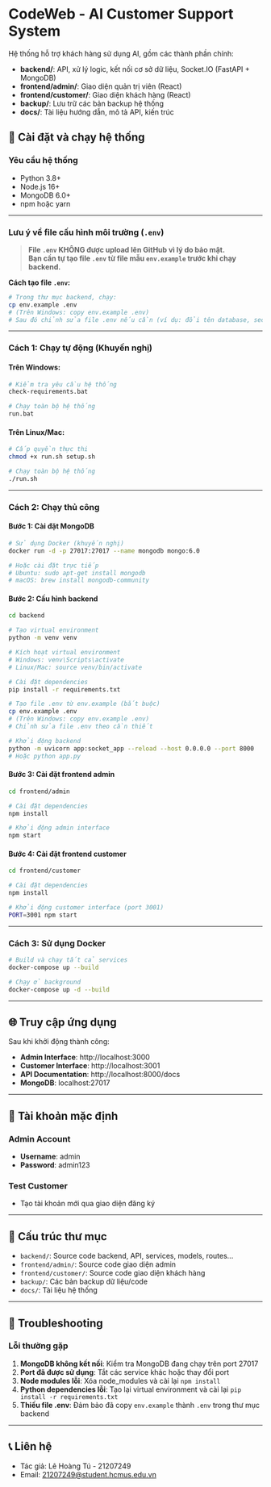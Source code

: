 # CodeWeb - AI Customer Support System

Hệ thống hỗ trợ khách hàng sử dụng AI, gồm các thành phần chính:

- **backend/**: API, xử lý logic, kết nối cơ sở dữ liệu, Socket.IO (FastAPI + MongoDB)
- **frontend/admin/**: Giao diện quản trị viên (React)
- **frontend/customer/**: Giao diện khách hàng (React)
- **backup/**: Lưu trữ các bản backup hệ thống
- **docs/**: Tài liệu hướng dẫn, mô tả API, kiến trúc

## 🚀 Cài đặt và chạy hệ thống

### Yêu cầu hệ thống
- Python 3.8+
- Node.js 16+
- MongoDB 6.0+
- npm hoặc yarn

---

### **Lưu ý về file cấu hình môi trường (`.env`)**

> **File `.env` KHÔNG được upload lên GitHub vì lý do bảo mật.**  
> **Bạn cần tự tạo file `.env` từ file mẫu `env.example` trước khi chạy backend.**

**Cách tạo file `.env`:**
```bash
# Trong thư mục backend, chạy:
cp env.example .env
# (Trên Windows: copy env.example .env)
# Sau đó chỉnh sửa file .env nếu cần (ví dụ: đổi tên database, secret key...)
```

---

### Cách 1: Chạy tự động (Khuyến nghị)

#### Trên Windows:
```bash
# Kiểm tra yêu cầu hệ thống
check-requirements.bat

# Chạy toàn bộ hệ thống
run.bat
```

#### Trên Linux/Mac:
```bash
# Cấp quyền thực thi
chmod +x run.sh setup.sh

# Chạy toàn bộ hệ thống
./run.sh
```

---

### Cách 2: Chạy thủ công

#### Bước 1: Cài đặt MongoDB
```bash
# Sử dụng Docker (khuyến nghị)
docker run -d -p 27017:27017 --name mongodb mongo:6.0

# Hoặc cài đặt trực tiếp
# Ubuntu: sudo apt-get install mongodb
# macOS: brew install mongodb-community
```

#### Bước 2: Cấu hình backend
```bash
cd backend

# Tạo virtual environment
python -m venv venv

# Kích hoạt virtual environment
# Windows: venv\Scripts\activate
# Linux/Mac: source venv/bin/activate

# Cài đặt dependencies
pip install -r requirements.txt

# Tạo file .env từ env.example (bắt buộc)
cp env.example .env
# (Trên Windows: copy env.example .env)
# Chỉnh sửa file .env theo cần thiết

# Khởi động backend
python -m uvicorn app:socket_app --reload --host 0.0.0.0 --port 8000
# Hoặc python app.py
```

#### Bước 3: Cài đặt frontend admin
```bash
cd frontend/admin

# Cài đặt dependencies
npm install

# Khởi động admin interface
npm start
```

#### Bước 4: Cài đặt frontend customer
```bash
cd frontend/customer

# Cài đặt dependencies
npm install

# Khởi động customer interface (port 3001)
PORT=3001 npm start
```

---

### Cách 3: Sử dụng Docker
```bash
# Build và chạy tất cả services
docker-compose up --build

# Chạy ở background
docker-compose up -d --build
```

---

## 🌐 Truy cập ứng dụng

Sau khi khởi động thành công:
- **Admin Interface**: http://localhost:3000
- **Customer Interface**: http://localhost:3001
- **API Documentation**: http://localhost:8000/docs
- **MongoDB**: localhost:27017

---

## 🔐 Tài khoản mặc định

### Admin Account
- **Username**: admin
- **Password**: admin123

### Test Customer
- Tạo tài khoản mới qua giao diện đăng ký

---

## 📁 Cấu trúc thư mục
- `backend/`: Source code backend, API, services, models, routes...
- `frontend/admin/`: Source code giao diện admin
- `frontend/customer/`: Source code giao diện khách hàng
- `backup/`: Các bản backup dữ liệu/code
- `docs/`: Tài liệu hệ thống

---

## 🐛 Troubleshooting

### Lỗi thường gặp
1. **MongoDB không kết nối**: Kiểm tra MongoDB đang chạy trên port 27017
2. **Port đã được sử dụng**: Tắt các service khác hoặc thay đổi port
3. **Node modules lỗi**: Xóa node_modules và cài lại `npm install`
4. **Python dependencies lỗi**: Tạo lại virtual environment và cài lại `pip install -r requirements.txt`
5. **Thiếu file .env**: Đảm bảo đã copy `env.example` thành `.env` trong thư mục backend

---

## 📞 Liên hệ
- Tác giả: Lê Hoàng Tú - 21207249
- Email: 21207249@student.hcmus.edu.vn 
